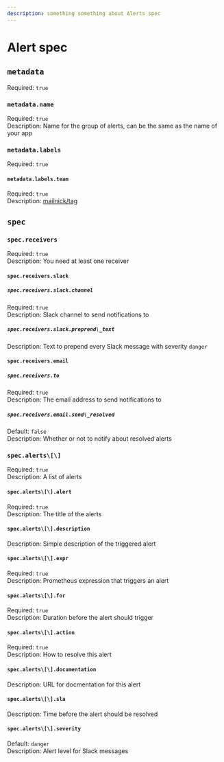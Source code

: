 ```yaml
---
description: something something about Alerts spec
---
```

# Alert spec

## `metadata`
Required: `true`

### `metadata.name`
Required: `true`  
Description: Name for the group of alerts, can be the same as the name of your app

### `metadata.labels`
Required: `true`

#### `metadata.labels.team`
Required: `true`  
Description: [mailnick/tag](../../basics/teams.md)


## `spec`

### `spec.receivers`
Required: `true`  
Description: You need at least one receiver

#### `spec.receivers.slack`

##### `spec.receivers.slack.channel`
Required: `true`  
Description: Slack channel to send notifications to

##### `spec.receivers.slack.preprend\_text`
Description: Text to prepend every Slack message with severity `danger`

#### `spec.receivers.email`

##### `spec.receivers.to`
Required: `true`  
Description: The email address to send notifications to

##### `spec.receivers.email.send\_resolved`
Default: `false`  
Description: Whether or not to notify about resolved alerts

### `spec.alerts\[\]`
Required: `true`  
Description: A list of alerts

#### `spec.alerts\[\].alert`
Required: `true`  
Description: The title of the alerts

#### `spec.alerts\[\].description`
Description: Simple description of the triggered alert

#### `spec.alerts\[\].expr`
Required: `true`  
Description: Prometheus expression that triggers an alert
 
#### `spec.alerts\[\].for`
Required: `true`  
Description: Duration before the alert should trigger

#### `spec.alerts\[\].action`
Required: `true`  
Description: How to resolve this alert

#### `spec.alerts\[\].documentation`
Description: URL for docmentation for this alert

#### `spec.alerts\[\].sla`
Description: Time before the alert should be resolved

#### `spec.alerts\[\].severity`
Default: `danger`  
Description: Alert level for Slack messages
